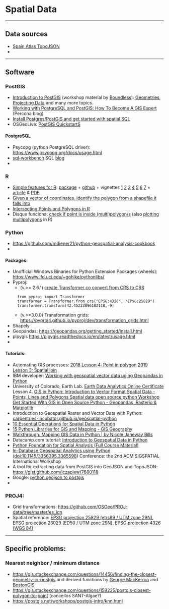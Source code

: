 # Spatial Data
----------
## Data sources
- [Spain Atlas TopoJSON](https://github.com/martgnz/es-atlas)
- 
----------
## Software
### PostGIS
- [Introduction to PostGIS](https://postgis.net/workshops/postgis-intro/) (workshop material by [Boundless](http://boundlessgeo.com/)): 
[Geometries](https://postgis.net/workshops/postgis-intro/geometries.html), [Projecting Data](https://postgis.net/workshops/postgis-intro/projection.html) and many more topics.
- [Working with PostgreSQL and PostGIS: How To Become A GIS Expert](https://www.percona.com/blog/2020/04/15/working-with-postgresql-and-postgis-how-to-become-a-gis-expert/) (Percona blog)
- [Install Postgres/PostGIS and get started with spatial SQL](http://zevross.com/blog/2019/12/04/install-postgres-postgis-and-get-started-with-spatial-sql/)
- OSGeoLive: [PostGIS QuickstartS](https://live.osgeo.org/en/quickstart/postgis_quickstart.html)
#### PostgreSQL
- Psycopg (python PostgreSQL driver): https://www.psycopg.org/docs/usage.html
- [sql-workbench](https://www.sql-workbench.eu/getting-started.html) SQL [blog](https://blog.sql-workbench.eu/)
- 
### R
- [Simple features for R](https://r-spatial.github.io/sf/index.html): [package](https://cloud.r-project.org/package=sf) + [github](https://github.com/r-spatial/sf/) + vignettes [1](https://r-spatial.github.io/sf/articles/sf1.html) [2](https://r-spatial.github.io/sf/articles/sf2.html) [3](https://r-spatial.github.io/sf/articles/sf3.html) [4](https://r-spatial.github.io/sf/articles/sf4.html) [5](https://r-spatial.github.io/sf/articles/sf5.html) [6](https://r-spatial.github.io/sf/articles/sf6.html) [7](https://r-spatial.github.io/sf/articles/sf7.html) + [article](https://journal.r-project.org/archive/2018/RJ-2018-009/index.html) & [PDF](https://journal.r-project.org/archive/2018/RJ-2018-009/RJ-2018-009.pdf)
- [Given a vector of coordinates, identify the polygon from a shapefile it falls into
](https://stackoverflow.com/questions/49290536/given-a-vector-of-coordinates-identify-the-polygon-from-a-shapefile-it-falls-in)
- [Intersecting Points and Polygons in R](https://stackoverflow.com/questions/3647744/intersecting-points-and-polygons-in-r)
- Disque funciona: [check if point is inside (multi)polygon/s](https://stackoverflow.com/questions/21971447/check-if-point-is-in-spatial-object-which-consists-of-multiple-polygons-holes/21987964#21987964) (also [plotting multipolygons](https://stackoverflow.com/questions/21962452/plot-spatial-area-defined-by-multiple-polygons/21963215#21963215) in R)
### Python
- https://github.com/mdiener21/python-geospatial-analysis-cookbook
- 

#### Packages:
- Unofficial Windows Binaries for Python Extension Packages (wheels): https://www.lfd.uci.edu/~gohlke/pythonlibs/
- Pyproj:  
  - (v.>= 2.6.1) [create Transformer co convert from CRS to CRS](https://pyproj4.github.io/pyproj/v2.6.1rel/examples.html#step-2-create-transformer-to-convert-from-crs-to-crs)
  ```
    from pyproj import Transformer
    transformer = Transformer.from_crs("EPSG:4326", "EPSG:25829")
    transformer.transform(42.45233096182118,-9)
  ```
  - (v.>=3.0.0) Transformation grids: https://pyproj4.github.io/pyproj/dev/transformation_grids.html
 - Shapely
 - Geopandas: https://geopandas.org/getting_started/install.html
 - plpygis https://plpygis.readthedocs.io/en/latest/usage.html
 - 
#### Tutorials:
- Automating GIS processes: [2018 Lesson 4: Point in polygon](https://automating-gis-processes.github.io/CSC18/lessons/L4/point-in-polygon.html) [2019 Lesson 3: Spatial join](https://automating-gis-processes.github.io/site/notebooks/L3/spatial-join.html)
- IBM developer: [Working with geospatial vector data uging Geopandas in Python](https://developer.ibm.com/tutorials/working-with-geospatial-vector-data-in-python/)
- University of Colorado, Earth Lab. [Earth Data Analytics Online Certificate](https://www.earthdatascience.org/workshops/gis-open-source-python/)   
Lesson 4. [GIS in Python: Introduction to Vector Format Spatial Data - Points, Lines and Polygons Spatial data open source python Workshop](https://www.earthdatascience.org/workshops/gis-open-source-python/intro-vector-data-python/)
[Get Started With GIS in Open Source Python - Geopandas, Rasterio & Matplotlib](https://www.earthdatascience.org/workshops/gis-open-source-python/)
- Introduction to Geospatial Raster and Vector Data with Python: [carpentries-incubator.github.io/geospatial-python](https://carpentries-incubator.github.io/geospatial-python/)
- [10 Essential Operations for Spatial Data in Python](https://medium.com/nam-r/10-essential-operations-for-spatial-data-in-python-4603d933bdda)
- [15 Python Libraries for GIS and Mapping - GIS Geography](https://gisgeography.com/python-libraries-gis-mapping/)
- [Walkthrough: Mapping GIS Data in Python | by Nicole Janeway Bills](https://towardsdatascience.com/walkthrough-mapping-gis-data-in-python-92c77cd2b87a)
- Datacamp.com tutorial: [Introduction to Geospatial Data in Python](https://www.datacamp.com/community/tutorials/geospatial-data-python)
- [Python Foundation for Spatial Analysis (Full Course Material)](https://courses.spatialthoughts.com/python-foundation.html)
- [In-Database Geospatial Analytics using Python](https://www.researchgate.net/publication/337411276_In-Database_Geospatial_Analytics_using_Python)  ([doi:10.1145/3356395.3365598](https://doi.org/10.1145/3356395.3365598)) Conference: the 2nd ACM SIGSPATIAL International Workshop
- A tool for extracting data from PostGIS into GeoJSON and TopoJSON: https://gist.github.com/jczaplew/7680118
- Google: [python geojson to postgis](https://www.google.com/search?q=python+geojson+to+postgis)
- 
### PROJ4:
- Grid transformations: https://github.com/OSGeo/PROJ-data/tree/master/es_ign
- Spatial reference: [EPSG projection 25829 (etrs89 / UTM zone 29N)](https://spatialreference.org/ref/epsg/25829/), [EPSG projection 23029 (ED50 / UTM zone 29N)](https://spatialreference.org/ref/epsg/23029/), [EPSG projection 4326 (WGS 84)](https://spatialreference.org/ref/epsg/4326/)
----------
## Specific problems:
### Nearest neighbor / minimum distance
- https://gis.stackexchange.com/questions/14456/finding-the-closest-geometry-in-postgis and derived functions by [George MacKerron](http://blog.mackerron.com/2011/03/postgis-nearest-neighbour/) and [BostonGIS](http://www.bostongis.com/?content_name=postgis_nearest_neighbor_generic)
- https://gis.stackexchange.com/questions/159225/postgis-closest-polygon-to-point (concellos SANT-Algae?)
- https://postgis.net/workshops/postgis-intro/knn.html
